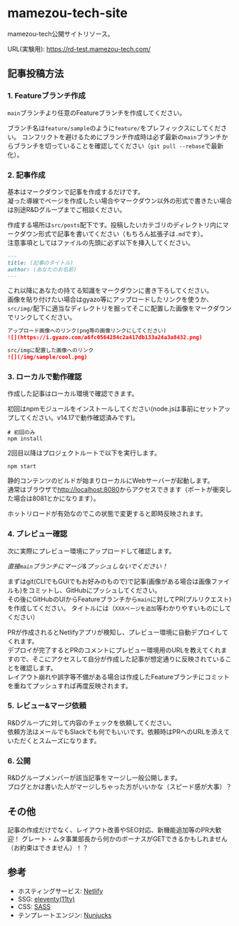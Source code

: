 # mamezou-tech-site

mamezou-tech公開サイトリソース。

URL(実験用): <https://rd-test.mamezou-tech.com/>

## 記事投稿方法

### 1. Featureブランチ作成

`main`ブランチより任意のFeatureブランチを作成してください。

ブランチ名は`feature/sample`のように`feature/`をプレフィックスにしてください。
コンフリクトを避けるためにブランチ作成時は必ず最新の`main`ブランチからブランチを切っていることを確認してください（`git pull --rebase`で最新化）。

### 2. 記事作成

基本はマークダウンで記事を作成するだけです。  
凝った導線でページを作成したい場合やマークダウン以外の形式で書きたい場合は別途R&Dグループまでご相談ください。

作成する場所は`src/posts`配下です。投稿したいカテゴリのディレクトリ内にマークダウン形式で記事を書いてください（もちろん拡張子は`.md`です）。  
注意事項としてはファイルの先頭に必ず以下を挿入してください。

```markdown
---
title: (記事のタイトル)
author: (あなたのお名前)
---
```

これ以降にあなたの持てる知識をマークダウンに書き下ろしてください。  
画像を貼り付けたい場合はgyazo等にアップロードしたリンクを使うか、`src/img/`配下に適当なディレクトリを掘ってそこに配置した画像をマークダウンでリンクしてください。

```markdown
アップロード画像へのリンク(png等の画像リンクにしてください)
![](https://i.gyazo.com/a6fc0564284c2a417db133a24a3a8432.png)

src/imgに配置した画像へのリンク
![](/img/sample/cool.png)
```

### 3. ローカルで動作確認

作成した記事はローカル環境で確認できます。

初回はnpmモジュールをインストールしてください(node.jsは事前にセットアップしてください。v14.17で動作確認済みです)。

```shell
# 初回のみ
npm install
```

2回目以降はプロジェクトルートで以下を実行します。

```shell
npm start
```

静的コンテンツのビルドが始まりローカルにWebサーバーが起動します。  
通常はブラウザで<http://localhost:8080>からアクセスできます（ポートが衝突した場合は8081とかになります）。

ホットリロードが有効なのでこの状態で変更すると即時反映されます。


### 4. プレビュー確認

次に実際にプレビュー環境にアップロードして確認します。

*直接`main`ブランチにマージ&プッシュしないでください！*

まずはgit(CLIでもGUIでもお好みのもので)で記事(画像がある場合は画像ファイルも)をコミットし、GitHubにプッシュしてください。  
その後にGitHubのUIからFeatureブランチから`main`に対してPR(プルリクエスト)を作成してください。
タイトルには（`XXXページを追加`等わかりやすいものにしてください）

PRが作成されるとNetlifyアプリが検知し、プレビュー環境に自動デプロイしてくれます。  
デプロイが完了するとPRのコメントにプレビュー環境用のURLを教えてくれますので、そこにアクセスして自分が作成した記事が想定通りに反映されていることを確認します。  
レイアウト崩れや誤字等不備がある場合は作成したFeatureブランチにコミットを重ねてプッシュすれば再度反映されます。

### 5. レビュー&マージ依頼

R&Dグループに対して内容のチェックを依頼してください。  
依頼方法はメールでもSlackでも何でもいいです。依頼時はPRへのURLを添えていただくとスムーズになります。

### 6. 公開

R&Dグループメンバーが該当記事をマージし一般公開します。  
ブログとかは書いた人がマージしちゃった方がいいかな（スピード感が大事）？

## その他

記事の作成だけでなく、レイアウト改善やSEO対応、新機能追加等のPR大歓迎！
グレート・ムタ事業部長から何かのボーナスがGETできるかもしれません（お約束はできません）！？

## 参考

- ホスティングサービス: [Netlify](https://www.netlify.com/)
- SSG: [eleventy(11ty)](https://www.11ty.dev/)
- CSS: [SASS](https://sass-lang.com/)
- テンプレートエンジン: [Nunjucks](https://mozilla.github.io/nunjucks/)
